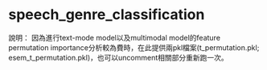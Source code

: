 # speech_genre_classification

說明：
因為進行text-mode model以及multimodal model的feature permutation importance分析較為費時，在此提供兩pkl檔案(t_permutation.pkl; esem_t_permutation.pkl)，也可以uncomment相關部分重新跑一次。

